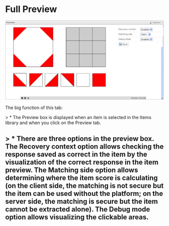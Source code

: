 <!--
author:
    - 'Jérôme Bogaerts'
created_at: '2011-05-27 17:02:50'
updated_at: '2013-03-13 13:35:12'
tags:
    - Items
-->

Full Preview
============

![](../resources/preview-item.png)

The big function of this tab:<br/>

\> \* The Preview box is displayed when an item is selected in the Items library and when you click on the Preview tab.<br/>

\> \* There are three options in the preview box. The Recovery context option allows checking the response saved as correct in the item by the visualization of the correct response in the item preview. The Matching side option allows determining where the item score is calculating (on the client side, the matching is not secure but the item can be used without the platform; on the server side, the matching is secure but the item cannot be extracted alone). The Debug mode option allows visualizing the clickable areas.
------------------------------------------------------------------------------------------------------------------------------------------------------------------------------------------------------------------------------------------------------------------------------------------------------------------------------------------------------------------------------------------------------------------------------------------------------------------------------------------------------------------------------------------

